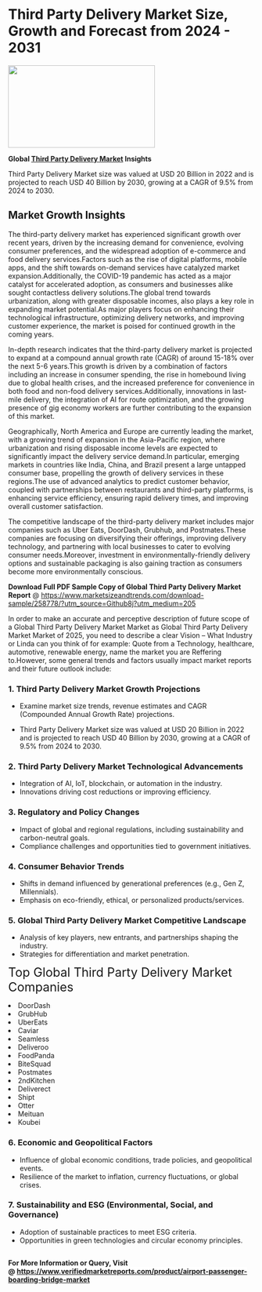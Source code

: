 <H1>Third Party Delivery Market Size, Growth and Forecast from 2024 - 2031</H1><img class="aligncenter size-medium wp-image-584254" src="https://thirdeyenews.in/wp-content/uploads/2024/09/Global-Market-Research-300x168.jpeg" alt="" width="300" height="168" /><p><strong>Global&nbsp;<a href="https://www.marketsizeandtrends.com/download-sample/258778/?utm_source=Github8j?utm_medium=205">Third Party Delivery Market</a> Insights</strong></p><p>Third Party Delivery Market size was valued at USD 20 Billion in 2022 and is projected to reach USD 40 Billion by 2030, growing at a CAGR of 9.5% from 2024 to 2030.</p><p><h2>Market Growth Insights</h2> <p>The third-party delivery market has experienced significant growth over recent years, driven by the increasing demand for convenience, evolving consumer preferences, and the widespread adoption of e-commerce and food delivery services.Factors such as the rise of digital platforms, mobile apps, and the shift towards on-demand services have catalyzed market expansion.Additionally, the COVID-19 pandemic has acted as a major catalyst for accelerated adoption, as consumers and businesses alike sought contactless delivery solutions.The global trend towards urbanization, along with greater disposable incomes, also plays a key role in expanding market potential.As major players focus on enhancing their technological infrastructure, optimizing delivery networks, and improving customer experience, the market is poised for continued growth in the coming years.</p> <p>In-depth research indicates that the third-party delivery market is projected to expand at a compound annual growth rate (CAGR) of around 15-18% over the next 5-6 years.This growth is driven by a combination of factors including an increase in consumer spending, the rise in homebound living due to global health crises, and the increased preference for convenience in both food and non-food delivery services.Additionally, innovations in last-mile delivery, the integration of AI for route optimization, and the growing presence of gig economy workers are further contributing to the expansion of this market.</p> <p>Geographically, North America and Europe are currently leading the market, with a growing trend of expansion in the Asia-Pacific region, where urbanization and rising disposable income levels are expected to significantly impact the delivery service demand.In particular, emerging markets in countries like India, China, and Brazil present a large untapped consumer base, propelling the growth of delivery services in these regions.The use of advanced analytics to predict customer behavior, coupled with partnerships between restaurants and third-party platforms, is enhancing service efficiency, ensuring rapid delivery times, and improving overall customer satisfaction.</p> <p>The competitive landscape of the third-party delivery market includes major companies such as Uber Eats, DoorDash, Grubhub, and Postmates.These companies are focusing on diversifying their offerings, improving delivery technology, and partnering with local businesses to cater to evolving consumer needs.Moreover, investment in environmentally-friendly delivery options and sustainable packaging is also gaining traction as consumers become more environmentally conscious.</p> <p><span class=""><strong>Download Full PDF Sample Copy of Global Third Party Delivery Market Report</strong> @ <a href="https://www.marketsizeandtrends.com/download-sample/258778/?utm_source=Github8j?utm_medium=205" target="_blank">https://www.marketsizeandtrends.com/download-sample/258778/?utm_source=Github8j?utm_medium=205</a></span></p><p>In order to make an accurate and perceptive description of future scope of a Global&nbsp;Third Party Delivery Market Market as Global&nbsp;Third Party Delivery Market Market of 2025, you need to describe a clear Vision &ndash; What Industry or Linda can you think of for example: Quote from a Technology, healthcare, automotive, renewable energy, name the market you are Reffering to.However, some general trends and factors usually impact market reports and their future outlook include:</p><h3>1.&nbsp;<strong>Third Party Delivery Market Growth Projections</strong></h3><ul><li>Examine market size trends, revenue estimates and CAGR (Compounded Annual Growth Rate) projections.</li><li><p>Third Party Delivery Market size was valued at USD 20 Billion in 2022 and is projected to reach USD 40 Billion by 2030, growing at a CAGR of 9.5% from 2024 to 2030.</p></li></ul><h3>2.&nbsp;<strong>Third Party Delivery Market Technological Advancements</strong></h3><ul><li>Integration of AI, IoT, blockchain, or automation in the industry.</li><li>Innovations driving cost reductions or improving efficiency.</li></ul><h3>3.&nbsp;<strong>Regulatory and Policy Changes</strong></h3><ul><li>Impact of global and regional regulations, including sustainability and carbon-neutral goals.</li><li>Compliance challenges and opportunities tied to government initiatives.</li></ul><h3>4.&nbsp;<strong>Consumer Behavior Trends</strong></h3><ul><li>Shifts in demand influenced by generational preferences (e.g., Gen Z, Millennials).</li><li>Emphasis on eco-friendly, ethical, or personalized products/services.</li></ul><h3>5.&nbsp;<strong>Global Third Party Delivery Market Competitive Landscape</strong></h3><ul><li>Analysis of key players, new entrants, and partnerships shaping the industry.</li><li>Strategies for differentiation and market penetration.</li></ul><p data-pm-slice="1 1 []"><span style="color: inherit; font-family: inherit; font-size: 25px;">Top Global Third Party Delivery Market Companies</span></p><div class="" data-test-id=""><p><li>DoorDash</li><li> GrubHub</li><li> UberEats</li><li> Caviar</li><li> Seamless</li><li> Deliveroo</li><li> FoodPanda</li><li> BiteSquad</li><li> Postmates</li><li> 2ndKitchen</li><li> Deliverect</li><li> Shipt</li><li> Otter</li><li> Meituan</li><li> Koubei</li></p></div><h3>6.&nbsp;<strong>Economic and Geopolitical Factors</strong></h3><ul><li>Influence of global economic conditions, trade policies, and geopolitical events.</li><li>Resilience of the market to inflation, currency fluctuations, or global crises.</li></ul><h3>7.&nbsp;<strong>Sustainability and ESG (Environmental, Social, and Governance)</strong></h3><ul><li>Adoption of sustainable practices to meet ESG criteria.</li><li>Opportunities in green technologies and circular economy principles.</li></ul><h2><strong style="font-size: 14px;">For More Information or Query, Visit @&nbsp;</strong><a style="background-color: #ffffff; font-size: 14px;" href="https://www.marketsizeandtrends.com/report/third-party-delivery-market/" target="_blank">https://www.verifiedmarketreports.com/product/airport-passenger-boarding-bridge-market</a></h2>
